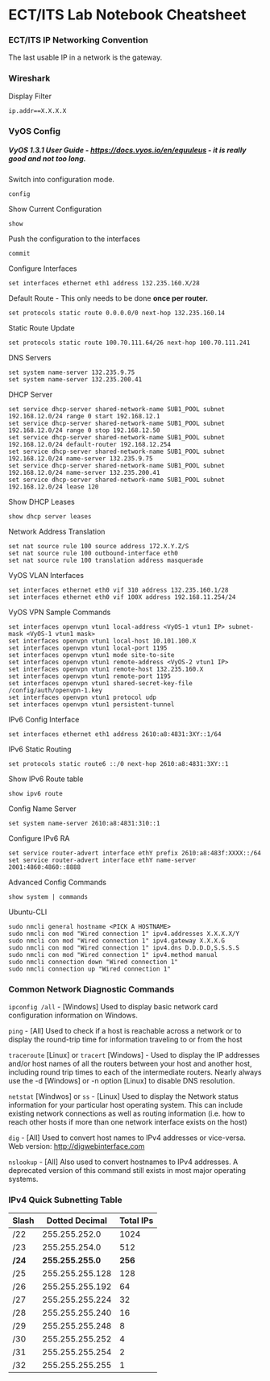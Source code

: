 # ECT/ITS Lab Notebook Cheatsheet

### ECT/ITS IP Networking Convention
The last usable IP in a network is the gateway.

### Wireshark
Display Filter
```
ip.addr==X.X.X.X
```

### VyOS Config

##### VyOS 1.3.1 User Guide - https://docs.vyos.io/en/equuleus - it is really good and not too long.

Switch into configuration mode.

```
config
```

Show Current Configuration

```
show
```

Push the configuration to the interfaces

```
commit
```

Configure Interfaces

```
set interfaces ethernet eth1 address 132.235.160.X/28
```

Default Route - This only needs to be done **once per router.**

```
set protocols static route 0.0.0.0/0 next-hop 132.235.160.14
```

Static Route Update

```
set protocols static route 100.70.111.64/26 next-hop 100.70.111.241
```

DNS Servers

````
set system name-server 132.235.9.75
set system name-server 132.235.200.41
````

DHCP Server
````
set service dhcp-server shared-network-name SUB1_POOL subnet 192.168.12.0/24 range 0 start 192.168.12.1
set service dhcp-server shared-network-name SUB1_POOL subnet 192.168.12.0/24 range 0 stop 192.168.12.50
set service dhcp-server shared-network-name SUB1_POOL subnet 192.168.12.0/24 default-router 192.168.12.254
set service dhcp-server shared-network-name SUB1_POOL subnet 192.168.12.0/24 name-server 132.235.9.75
set service dhcp-server shared-network-name SUB1_POOL subnet 192.168.12.0/24 name-server 132.235.200.41
set service dhcp-server shared-network-name SUB1_POOL subnet 192.168.12.0/24 lease 120
````
Show DHCP Leases
````
show dhcp server leases
````

Network Address Translation
````
set nat source rule 100 source address 172.X.Y.Z/S
set nat source rule 100 outbound-interface eth0
set nat source rule 100 translation address masquerade
````

VyOS VLAN Interfaces

````
set interfaces ethernet eth0 vif 310 address 132.235.160.1/28
set interfaces ethernet eth0 vif 100X address 192.168.11.254/24
````

VyOS VPN Sample Commands
```
set interfaces openvpn vtun1 local-address <VyOS-1 vtun1 IP> subnet-mask <VyOS-1 vtun1 mask>
set interfaces openvpn vtun1 local-host 10.101.100.X
set interfaces openvpn vtun1 local-port 1195
set interfaces openvpn vtun1 mode site-to-site
set interfaces openvpn vtun1 remote-address <VyOS-2 vtun1 IP>
set interfaces openvpn vtun1 remote-host 132.235.160.X
set interfaces openvpn vtun1 remote-port 1195
set interfaces openvpn vtun1 shared-secret-key-file /config/auth/openvpn-1.key
set interfaces openvpn vtun1 protocol udp
set interfaces openvpn vtun1 persistent-tunnel
```

IPv6 Config Interface

```
set interfaces ethernet eth1 address 2610:a8:4831:3XY::1/64
```

IPv6 Static Routing

```
set protocols static route6 ::/0 next-hop 2610:a8:4831:3XY::1
```

Show IPv6 Route table

```
show ipv6 route
```

Config Name Server

```
set system name-server 2610:a8:4831:310::1
```

Configure IPv6 RA

````
set service router-advert interface ethY prefix 2610:a8:483f:XXXX::/64
set service router-advert interface ethY name-server 2001:4860:4860::8888
````
Advanced Config Commands
```
show system | commands
```

Ubuntu-CLI
````
sudo nmcli general hostname <PICK A HOSTNAME>
sudo nmcli con mod "Wired connection 1" ipv4.addresses X.X.X.X/Y
sudo nmcli con mod "Wired connection 1" ipv4.gateway X.X.X.G
sudo nmcli con mod "Wired connection 1" ipv4.dns D.D.D.D,S.S.S.S
sudo nmcli con mod "Wired connection 1" ipv4.method manual
sudo nmcli connection down "Wired connection 1"
sudo nmcli connection up "Wired connection 1"

````

### Common Network Diagnostic Commands
`ipconfig /all` - [Windows] Used to display basic network card configuration information on Windows.

`ping` - [All] Used to check if a host is reachable across a network or to display the round-trip time for information traveling to or from the host

`traceroute` [Linux] or `tracert` [Windows] - Used to display the IP addresses and/or host names of all the routers between your host and another host, including round trip times to each of the intermediate routers. Nearly always use the -d [Windows] or -n option [Linux] to disable DNS resolution.

`netstat` [Windwos] or `ss` - [Linux] Used to display the Network status information for your particular host operating system. This can include existing network connections as well as routing information (i.e. how to reach other hosts if more than one network interface exists on the host)

`dig` - [All] Used to convert host names to IPv4 addresses or vice-versa. Web version: http://digwebinterface.com

`nslookup` - [All] Also used to convert hostnames to IPv4 addresses. A deprecated version of this command still exists in most major operating systems.

### IPv4 Quick Subnetting Table
| Slash   | Dotted Decimal    | Total IPs
|---      |--                 |--
| /22     | 255.255.252.0     | 1024
| /23     | 255.255.254.0     | 512
|**/24**  | **255.255.255.0** | **256**
| /25     | 255.255.255.128   | 128
| /26     | 255.255.255.192   | 64
| /27     | 255.255.255.224   | 32
| /28     | 255.255.255.240   | 16
| /29     | 255.255.255.248   | 8
| /30     | 255.255.255.252   | 4
| /31     | 255.255.255.254   | 2
| /32     | 255.255.255.255   | 1
